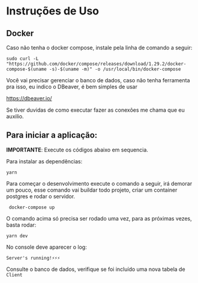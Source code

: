 # Instruções de Uso

## Docker
Caso não tenha o docker compose, instale pela linha de comando a seguir:

    sudo curl -L "https://github.com/docker/compose/releases/download/1.29.2/docker-compose-$(uname -s)-$(uname -m)" -o /usr/local/bin/docker-compose

Você vai precisar gerenciar o banco de dados, caso não tenha ferramenta pra isso, eu indico o DBeaver, é bem simples de usar

https://dbeaver.io/

Se tiver duvidas de como executar fazer as conexões me chama que eu auxilio.
## Para iniciar a aplicação:

**IMPORTANTE**: Execute os códigos abaixo em sequencia.

Para instalar as dependências:

    yarn

Para começar o desenvolvimento execute o comando a seguir, irá demorar um pouco, esse comando vai buildar todo projeto, criar um container postgres e rodar o servidor.

     docker-compose up

O comando acima só precisa ser rodado uma vez, para as próximas vezes, basta rodar:

    yarn dev

  No console deve aparecer o log:

    Server's running!⚡⚡⚡

Consulte o banco de dados, verifique se foi incluído uma nova tabela de `Client`
